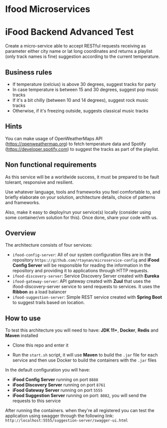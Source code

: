 # Ifood Microservices

# iFood Backend Advanced Test

Create a micro-service able to accept RESTful requests receiving as parameter either city name or lat long coordinates and returns a playlist (only track names is fine) suggestion according to the current temperature.

## Business rules

* If temperature (celcius) is above 30 degrees, suggest tracks for party
* In case temperature is between 15 and 30 degrees, suggest pop music tracks
* If it's a bit chilly (between 10 and 14 degrees), suggest rock music tracks
* Otherwise, if it's freezing outside, suggests classical music tracks 

## Hints

You can make usage of OpenWeatherMaps API (https://openweathermap.org) to fetch temperature data and Spotify (https://developer.spotify.com) to suggest the tracks as part of the playlist.

## Non functional requirements

As this service will be a worldwide success, it must be prepared to be fault tolerant, responsive and resilient.

Use whatever language, tools and frameworks you feel comfortable to, and briefly elaborate on your solution, architecture details, choice of patterns and frameworks.

Also, make it easy to deploy/run your service(s) locally (consider using some container/vm solution for this). Once done, share your code with us.

## Overview
The architecture consists of four services:

- `ifood-config-server`: All of our system configuration files are in the repository `https://github.com/rtaynan/microservice-config` and **iFood Config Server** will be responsible for reading the information in the repository and providing it to applications through HTTP requests.
- `ifood-discovery-server`: Service Discovery Server created with **Eureka**
- `ifood-gateway-server`: API gateway created with **Zuul** that uses the ifood-discovery-server service to send requests to services. It uses the **Ribbon** as a load balancer
- `ifood-suggestion-server`: Simple REST service created with **Spring Boot** to suggest trails based on location.

## How to use

To test this architecture you will need to have: **JDK 11+**, **Docker**, **Redis** and **Maven** installed

- Clone this repo and enter it

- Run the `start.sh` script, it will use **Maven** to build the `.jar` file for each service and then use Docker to build the containers with the `.jar` files

In the default configuration you will have:

- **iFood Config Server** running on port `8888`
- **iFood Discovery Server** running on port `8761`
- **iFood Gateway Server** running on port `5555`
- **iFood Suggestion Server** running on port: `8082`, you will send the requests to this service

After running the containers. when they're all registered you can test the application using swagger through the following link: `http://localhost:5555/suggestion-server/swagger-ui.html`
